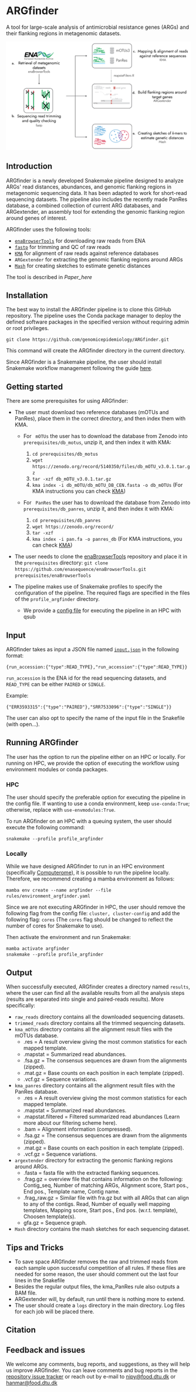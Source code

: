 # ARGfinder
A tool for large-scale analysis of antimicrobial resistance genes (ARGs) and their flanking regions in metagenomic datasets.

<img src="ARGfinder_pipeline.png" alt="ARGfinder pipeline">

## Introduction

ARGfinder is a newly developed Snakemake pipeline designed to analyze ARGs' read distances, abundances, and genomic flanking regions in metagenomic sequencing data. It has been adapted to work for short-read sequencing datasets. The pipeline also includes the recently made PanRes database, a combined collection of current ARG databases, and ARGextender, an assembly tool for extending the genomic flanking region around genes of interest.

ARGfinder uses the following tools:


* [``` enaBrowserTools ```](https://github.com/enasequence/enaBrowserTools) for downloading raw reads from ENA
* [``` fastp ```](https://github.com/OpenGene/fastp) for trimming and QC of raw reads
* [``` KMA ```](https://bitbucket.org/genomicepidemiology/kma) for alignment of raw reads against reference databases
* ``` ARGextender ``` for extracting the genomic flanking regions around ARGs
* [``` Mash ```](https://github.com/marbl/Mash) for creating sketches to estimate genetic distances


The tool is described in *Paper_here*

## Installation

The best way to install the ARGfinder pipeline is to clone this GitHub repository. The pipeline uses the Conda package manager to deploy the defined software packages in the specified version without requiring admin or root privileges.

```
git clone https://github.com/genomicepidemiology/ARGfinder.git
```
This command will create the ARGfinder directory in the current directory.

Since ARGfinder is a Snakemake pipeline, the user should install Snakemake workflow management following the guide [here](https://snakemake.readthedocs.io/en/stable/getting_started/installation.html). 

## Getting started

There are some prerequisites for using ARGfinder:

* The user must download two reference databases (mOTUs and PanRes), place them in the correct directory, and then index them with KMA. 
	* For ``` mOTUs``` the user has to download the database from Zenodo into `prerequisites/db_motus`, unzip it, and then index it with KMA:
		1. `cd prerequisites/db_motus`
		2. `wget https://zenodo.org/record/5140350/files/db_mOTU_v3.0.1.tar.gz`
		3. `tar -xzf db_mOTU_v3.0.1.tar.gz`
		4. `kma index -i db_mOTU/db_mOTU_DB_CEN.fasta -o db_mOTUs` (For KMA instructions you can check  <a href="https://bitbucket.org/genomicepidemiology/kma/src/master/">KMA</a>)

	* For ``` PanRes``` the user has to download the database from Zenodo into `prerequisites/db_panres`, unzip it, and then index it with KMA:
		1. `cd prerequisites/db_panres`
		2. `wget https://zenodo.org/record/`
		3. `tar -xzf` 
		4. `kma index -i pan.fa -o panres_db` (For KMA instructions, you can check  <a href="https://bitbucket.org/genomicepidemiology/kma/src/master/">KMA</a>)

* The user needs to clone the [enaBrowserTools](https://github.com/enasequence/enaBrowserTools) repository and place it in the ``` prerequisites ``` directory:  `git clone https://github.com/enasequence/enaBrowserTools.git prerequisites/enaBrowserTools`

* The pipeline makes use of Snakemake profiles to specify the configuration of the pipeline. The required flags are specified in the files of the ``` profile_argfinder ``` directory.
	
	* We provide a [config file](profile_argfinder/config.yaml) for executing the pipeline in an HPC with qsub

## Input

ARGfinder takes as input a JSON file named [`input.json`](input.json) in the following format:

```
{run_accession:{"type":READ_TYPE},"run_accession":{"type":READ_TYPE}}
```
`run_accession` is the ENA id for the read sequencing datasets, and `READ_TYPE` can be either `PAIRED` or `SINGLE`.

Example:

```
{"ERR3593315":{"type":"PAIRED"},"SRR7533096":{"type":"SINGLE"}}
```

The user can also opt to specify the name of the input file in the Snakefile (with open...).

## Running ARGfinder

The user has the option to run the pipeline either on an HPC or locally. For running on HPC, we provide the option of executing the workflow using environment modules or conda packages. 

### HPC
The user should specify the preferable option for executing the pipeline in the config file. If wanting to use a conda environment, keep ```use-conda:True```; otherwise, replace with ```use-envmodules:True```.

To run ARGfinder on an HPC with a queuing system, the user should execute the following command:

```
snakemake --profile profile_argfinder
```

### Locally
While we have designed ARGfinder to run in an HPC environment (specifically [Computerome](https://www.computerome.dk/)), it is possible to run the pipeline locally. Therefore, we recommend creating a mamba environment as follows:

```{bash}
mamba env create --name argfinder --file rules/environment_argfinder.yaml
```

Since we are not executing ARGfinder in HPC, the user should remove the following flag from the config file: ```cluster, cluster-config``` and add the following flag: ```cores``` (The ```cores``` flag should be changed to reflect the number of cores for Snakemake to use). 

Then activate the environment and run Snakemake:

```{bash}
mamba activate argfinder
snakemake --profile profile_argfinder
```

## Output

When successfully executed, ARGfinder creates a directory named ``` results ```, where the user can find all the available results from all the analysis steps (results are separated into single and paired-reads results). More specifically:


* ``` raw_reads ``` directory contains all the downloaded sequencing datasets.
* ``` trimmed_reads ``` directory contains all the trimmed sequencing datasets.
* ``` kma_mOTUs ``` directory contains all the alignment result files with the mOTUs database.
	* .res = A result overview giving the most common statistics for each mapped template.
	* .mapstat = Summarized read abundances.
	* .fsa.gz = The consensus sequences are drawn from the alignments (zipped).
	* .mat.gz = Base counts on each position in each template (zipped).
	* .vcf.gz = Sequence variations.
* ``` kma_panres ``` directory contains all the alignment result files with the PanRes database.
	* .res = A result overview giving the most common statistics for each mapped template.
	* .mapstat = Summarized read abundances.
	* .mapstat.filtered = Filtered summarized read abundances (Learn more about our filtering scheme here).
	* .bam = Alignment information (compressed).
	* .fsa.gz = The consensus sequences are drawn from the alignments (zipped).
	* .mat.gz = Base counts on each position in each template (zipped).
	* .vcf.gz = Sequence variations.
* ``` argextender ``` directory for extracting the genomic flanking regions around ARGs.
	* .fasta = fasta file with the extracted flanking sequences.
	* .frag.gz = overview file that contains information on the following: Contig_seq, Number of matching ARGs, Alignment score, Start pos., End pos., Template name, Contig name.
	* .frag_raw.gz = Similar file with fra.gz but with all ARGs that can align to any of the contigs. Read, Number of equally well mapping templates, Mapping score, Start pos., End pos. (w.r.t. template), Choosen template(s).
	* gfa.gz =  Sequence graph.
* ``` Mash ``` directory contains the mash sketches for each sequencing dataset.

## Tips and Tricks

* To save space ARGfinder removes the raw and trimmed reads from each sample upon successful competition of all rules. If these files are needed for some reason, the user should comment out the last four lines in the Snakefile
* Besides the regular output files, the kma_PanRes rule also outputs a BAM file.
* ARGextender will, by default, run until there is nothing more to extend.
* The user should create a ``` logs ``` directory in the main directory. Log files for each job will be placed there.

## Citation

## Feedback and issues
We welcome any comments, bug reports, and suggestions, as they will help us improve ARGfinder. You can leave comments and bug reports in the [repository issue tracker](https://github.com/genomicepidemiology/ARGfinder/issues) or reach out by e-mail to nipy@food.dtu.dk or hanmar@food.dtu.dk
 
